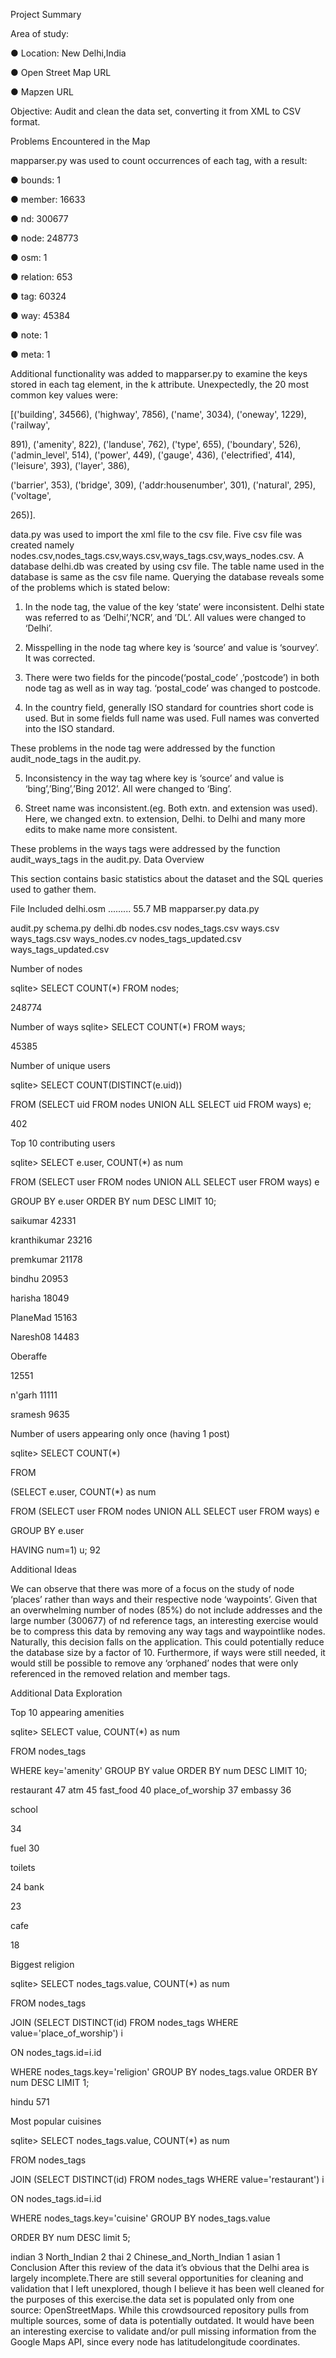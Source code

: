 
Project Summary


Area of study:


●	Location: New Delhi,India

●	Open Street Map URL

●	Mapzen URL


Objective: Audit and clean the data set, converting it from XML to CSV format.



Problems Encountered in the Map




mapparser.py was used to count occurrences of each tag, with a result:


●	bounds: 1

●	member: 16633

●	nd: 300677

●	node: 248773

●	osm: 1

●	relation: 653

●	tag: 60324

●	way: 45384

●	note: 1

●	meta: 1


Additional functionality was added to mapparser.py to examine the keys stored in each tag element, in the k attribute. Unexpectedly, the 20 most common key values were:

[('building', 34566), ('highway', 7856), ('name', 3034), ('oneway', 1229), ('railway',

891), ('amenity', 822), ('landuse', 762), ('type', 655), ('boundary', 526), ('admin_level',
514), ('power', 449), ('gauge', 436), ('electrified', 414), ('leisure', 393), ('layer', 386),

('barrier', 353), ('bridge', 309), ('addr:housenumber', 301), ('natural', 295), ('voltage',

265)].


data.py was used to import the xml file to the csv file. Five csv file was created namely nodes.csv,nodes_tags.csv,ways.csv,ways_tags.csv,ways_nodes.csv. A database delhi.db was created by using csv file. The table name used in the
database is same as the csv file name. Querying the database reveals some of the problems which is stated below:


1.	In the node tag, the value of the key ‘state’ were inconsistent. Delhi state was referred to as ‘Delhi’,’NCR’, and ’DL’. All values were changed to ‘Delhi’.


2.	Misspelling in the node tag where key is ‘source’ and value is ‘sourvey’. It was corrected.


3.	There were two fields for the pincode(‘postal_code’ ,’postcode’) in both node tag as well as in way tag. ‘postal_code’ was changed to postcode.




4.	In the country field, generally ISO standard for countries short code is used.
But in some fields full name was used. Full names was converted into the ISO standard.

These problems in the node tag were addressed by the function audit_node_tags in the audit.py.

5.	Inconsistency in the way tag where key is ‘source’ and value is ‘bing’,’Bing’,’Bing 2012’. All were changed to ‘Bing’.




6.	Street name was inconsistent.(eg. Both extn. and extension was used). Here, we changed extn. to extension, Delhi. to Delhi and many more edits to make name more consistent.

These problems in the ways tags were addressed by the function audit_ways_tags in the audit.py.
Data Overview


This section contains basic statistics about the dataset and the SQL queries used to gather them.



File Included delhi.osm ......... 55.7 MB mapparser.py
data.py

audit.py schema.py delhi.db nodes.csv nodes_tags.csv ways.csv ways_tags.csv ways_nodes.cv
nodes_tags_updated.csv ways_tags_updated.csv


Number of nodes

sqlite> SELECT COUNT(*) FROM nodes;



248774


Number of ways
sqlite> SELECT COUNT(*) FROM ways;



45385







Number of unique users


sqlite> SELECT COUNT(DISTINCT(e.uid))

FROM (SELECT uid FROM nodes UNION ALL SELECT uid FROM ways) e;


402


Top 10 contributing users


sqlite> SELECT e.user, COUNT(*) as num

FROM (SELECT user FROM nodes UNION ALL SELECT user FROM ways) e

GROUP BY e.user ORDER BY num DESC LIMIT 10;

saikumar	42331

kranthikumar	23216

premkumar 21178

bindhu	20953

harisha
18049

PlaneMad
15163

Naresh08
14483

Oberaffe

12551

n'garh 11111

sramesh	9635








Number of users appearing only once (having 1 post)

sqlite> SELECT COUNT(*)

FROM

(SELECT e.user, COUNT(*) as num

FROM (SELECT user FROM nodes UNION ALL SELECT user FROM ways) e

GROUP BY e.user

HAVING num=1) u; 92




Additional Ideas

We can observe that there was more of a focus on the study of node ‘places’ rather than ways and their respective node ‘waypoints’. Given that an overwhelming number of nodes (85%) do not include addresses and the large number (300677) of nd reference tags, an interesting exercise would be to compress this data by removing any way tags and waypoint­like nodes. Naturally, this decision falls on the application. This could potentially reduce the database size by a factor of 10. Furthermore, if ways were still needed, it would still be possible to remove any ‘orphaned’ nodes that were only referenced in the removed relation and member tags.


Additional Data Exploration


Top 10 appearing amenities


sqlite> SELECT value, COUNT(*) as num

FROM nodes_tags

WHERE key='amenity'
GROUP BY value ORDER BY num DESC LIMIT 10;

restaurant 47
atm	45
fast_food	40
place_of_worship	37
embassy	36

school

34

fuel
30

toilets


24
bank

23

cafe

18






Biggest religion


sqlite> SELECT nodes_tags.value, COUNT(*) as num

FROM nodes_tags

JOIN (SELECT DISTINCT(id) FROM nodes_tags WHERE value='place_of_worship') i

ON nodes_tags.id=i.id

WHERE nodes_tags.key='religion' GROUP BY nodes_tags.value ORDER BY num DESC
LIMIT 1;


hindu 571








Most popular cuisines


sqlite> SELECT nodes_tags.value, COUNT(*) as num

FROM nodes_tags

JOIN (SELECT DISTINCT(id) FROM nodes_tags WHERE value='restaurant') i

ON nodes_tags.id=i.id

WHERE nodes_tags.key='cuisine'
GROUP BY nodes_tags.value

ORDER BY num DESC limit 5;


indian	3
North_Indian	2
thai 2
Chinese_and_North_Indian	1
asian	1
Conclusion
After this review of the data it’s obvious that the Delhi area is largely incomplete.There are still several opportunities for cleaning and validation that I left unexplored, though I believe it has been well cleaned for the purposes of this exercise.the data set is populated only from one source: OpenStreetMaps. While this crowdsourced repository pulls from multiple sources, some of data is potentially outdated. It would have been an interesting exercise to validate and/or pull missing information from the Google Maps API, since every node has latitude­longitude coordinates.
